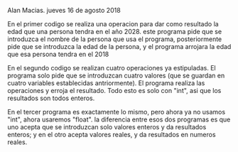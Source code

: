 Alan Macias.    jueves 16 de agosto 2018

En el primer codigo se realiza una operacion para dar como resultado la edad que una persona tendra en el año 2028. este programa pide que se introduzca el nombre de la persona que usa el programa, posteriormente pide que se introduzca la edad de la persona, y el programa arrojara la edad que esa persona tendra en el 2018

En el segundo codigo se realizan cuatro operaciones ya estipuladas. El programa solo pide que se introduzcan cuatro valores (que se guardan en cuatro variables establecidas antriormente). El programa realiza las operaciones y erroja el resultado. Todo esto es solo con "int", asi que los resultados son todos enteros.

En el tercer programa es exactamente lo mismo, pero ahora ya no usamos "int", ahora usaremos "float".
la diferencia entre esos dos programas es que uno acepta que se introduzcan solo valores enteros y da resultados enteros; y en el otro acepta valores reales, y da resultados en numeros reales.
